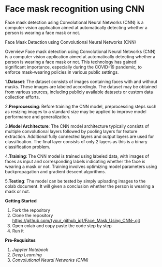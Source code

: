 # Face mask recognition using CNN

Face mask detection using Convolutional Neural Networks (CNN) is a computer vision application aimed at automatically detecting whether a person is wearing a face mask or not.


Face Mask Detection using Convolutional Neural Networks (CNN)

Overview
Face mask detection using Convolutional Neural Networks (CNN) is a computer vision application aimed at automatically detecting whether a person is wearing a face mask or not. This technology has gained significant importance, especially during the COVID-19 pandemic, to enforce mask-wearing policies in various public settings.

1.**Dataset**: The dataset consists of images containing faces with and without masks. These images are labeled accordingly. The dataset may be obtained from various sources, including publicly available datasets or custom data collection efforts.

2.**Preprocessing**: Before training the CNN model, preprocessing steps such as resizing images to a standard size may be applied to improve model performance and generalization.

3.**Model Architecture**: The CNN model architecture typically consists of multiple convolutional layers followed by pooling layers for feature extraction. Additional fully connected layers and output layers are used for classification. The final layer consists of only 2 layers as this is a binary classification problem.

4.**Training**: The CNN model is trained using labeled data, with images of faces as input and corresponding labels indicating whether the face is wearing a mask or not. Training involves optimizing model parameters using backpropagation and gradient descent algorithms.

5.**Testing**: The model can be tested by simply uploading images to the colab document. It will given a conclusion whether the person is wearing a mask or not.

**Getting Started**

1. Fork the repository
2. Clone the repository 
https://github.com/{your_github_id}/Face_Mask_Using_CNN-.git
3. Open colab and copy paste the code step by step
4. Run it

**Pre-Requisites**

1. *Jupyter Notebook*
2. *Deep Learning*
3. *Convolutional Neural Networks (CNN)*

